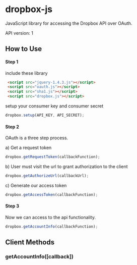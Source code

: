 # dropbox-js

JavaScript library for accessing the Dropbox API over OAuth.

API version: 1

## How to Use
#### Step 1
include these library

```html
 <script src="jquery-1.4.3.js"></script>
 <script src="oauth.js"></script>
 <script src="sha1.js"></script>
 <script src="dropbox.js"></script>
```
setup your consumer key and consumer secret

```javascript
dropbox.setup(API_KEY, API_SECRET);
```
#### Step 2
OAuth is a three step process.

a) Get a request token

```javascript
dropbox.getRequestToken(callbackFunction);
```
b) User must visit the url to grant authorization to the client

```javascript
dropbox.getAuthorizeUrl(callbackUrl);
```
c) Generate our access token

```javascript
dropbox.getAccessToken(callbackFunction);
```
#### Step 3
Now we can access to the api functionality.

```javascript
dropbox.getAccountInfo(callbackFunction);
```

## Client Methods
### getAccountInfo([callback])







